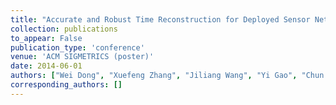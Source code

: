 ```yaml
---
title: "Accurate and Robust Time Reconstruction for Deployed Sensor Networks"
collection: publications
to_appear: False
publication_type: 'conference'
venue: 'ACM SIGMETRICS (poster)'
date: 2014-06-01
authors: ["Wei Dong", "Xuefeng Zhang", "Jiliang Wang", "Yi Gao", "Chun Chen", "Jiajun Bu"]
corresponding_authors: []
---
```


